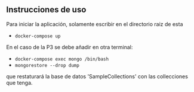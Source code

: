 
 
 ## Instrucciones de uso 
 
 Para iniciar la aplicación, solamente escribir en el directorio raiz de esta
 
 * `docker-compose up`
 
 En el caso de la P3 se debe añadir en otra terminal:
 
 * `docker-compose exec mongo /bin/bash`
 * `mongorestore --drop dump`
 
 que restaturará la base de datos 'SampleCollections' con las collecciones que tenga.
 
 
